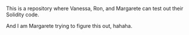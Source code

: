 This is a repository where Vanessa, Ron, and Margarete can test out their Solidity code.

And I am Margarete trying to figure this out, hahaha.
